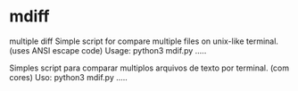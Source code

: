 # mdiff
multiple diff
Simple script for compare multiple files on unix-like terminal.(uses ANSI escape code)
Usage: python3 mdif.py <file1> <file2> <file3> .....

Simples script para comparar multiplos arquivos de texto por terminal. (com cores)
Uso: python3 mdif.py <arq1> <arq2> .....
